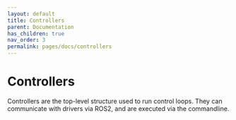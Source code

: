 ```yaml
---
layout: default
title: Controllers
parent: Documentation
has_children: true
nav_order: 3
permalink: pages/docs/controllers
---
```


# Controllers

Controllers are the top-level structure used to run control loops. They can communicate with drivers via ROS2, and are executed via the commandline.